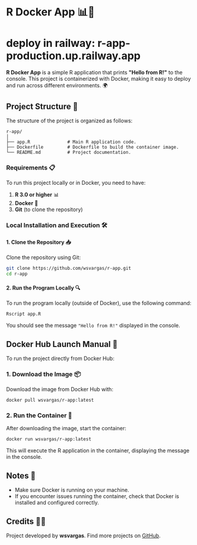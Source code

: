 # R Docker App 📊🚀
# deploy in railway: r-app-production.up.railway.app

**R Docker App** is a simple R application that prints **"Hello from R!"** to the console. This project is containerized with Docker, making it easy to deploy and run across different environments. 🌍

## Project Structure 📁

The structure of the project is organized as follows:

```
r-app/
│
├── app.R              # Main R application code.
├── Dockerfile         # Dockerfile to build the container image.
└── README.md          # Project documentation.
```

### Requirements 📋

To run this project locally or in Docker, you need to have:

1. **R 3.0 or higher** 📊
2. **Docker** 🐳
3. **Git** (to clone the repository)

### Local Installation and Execution 🛠️

#### 1. Clone the Repository 📥

Clone the repository using Git:

```bash
git clone https://github.com/wsvargas/r-app.git
cd r-app
```

#### 2. Run the Program Locally 🔍

To run the program locally (outside of Docker), use the following command:

```bash
Rscript app.R
```

You should see the message `"Hello from R!"` displayed in the console.

## Docker Hub Launch Manual 🐋

To run the project directly from Docker Hub:

### 1. Download the Image 📦

Download the image from Docker Hub with:

```bash
docker pull wsvargas/r-app:latest
```

### 2. Run the Container 🚀

After downloading the image, start the container:

```bash
docker run wsvargas/r-app:latest
```

This will execute the R application in the container, displaying the message in the console.

## Notes 📝

- Make sure Docker is running on your machine.
- If you encounter issues running the container, check that Docker is installed and configured correctly.

## Credits 👨‍💻

Project developed by **wsvargas**. Find more projects on [GitHub](https://github.com/wsvargas).

